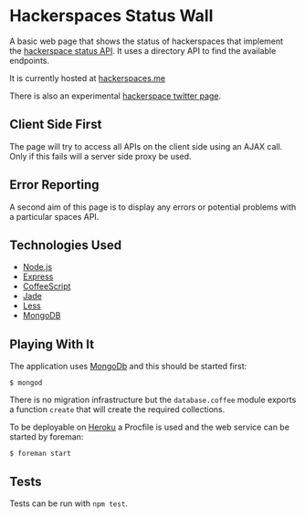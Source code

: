 Hackerspaces Status Wall
========================
A basic web page that shows the status of hackerspaces that implement the [hackerspace status API](https://hackerspaces.nl/spaceapi/).
It uses a directory API to find the available endpoints.

It is currently hosted at [hackerspaces.me](http://hackerspaces.me)

There is also an experimental [hackerspace twitter page](http://hackerspaces.me/twitter).

Client Side First
-----------------
The page will try to access all APIs on the client side using an AJAX call. Only if this fails will a server side proxy be used.

Error Reporting
---------------
A second aim of this page is to display any errors or potential problems with a particular spaces API.

Technologies Used
-----------------
* [Node.js](http://nodejs.org)
* [Express](http://expressjs.com)
* [CoffeeScript](http://coffeescript.org)
* [Jade](http://jade-lang.com)
* [Less](http://lesscss.org)
* [MongoDB](http://mongodb.org)

Playing With It
---------------
The application uses [MongoDb](http://mongodb.org) and this should be started first:

    $ mongod

There is no migration infrastructure but the `database.coffee` module exports a function `create` that will create the required collections.

To be deployable on [Heroku](http://heroku.com) a Procfile is used and the web service can be started by foreman:

    $ foreman start

Tests
-----
Tests can be run with `npm test`.
